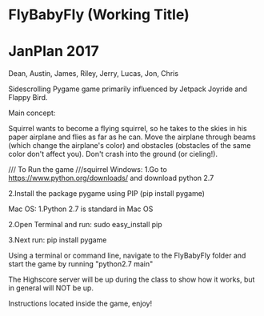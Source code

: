 # FlyBabyFly (Working Title)
# JanPlan 2017
Dean, Austin, James, Riley, Jerry, Lucas, Jon, Chris


Sidescrolling Pygame game primarily influenced by Jetpack Joyride and Flappy Bird.

Main concept:

  Squirrel wants to become a flying squirrel, so he takes to the skies in his paper airplane and flies as far as he can. 
  Move the airplane through beams (which change the airplane's color) and obstacles (obstacles of the same color don't affect you).
  Don't crash into the ground (or cieling!). 

  
/// To Run the game ///squirrel
Windows:
1.Go to https://www.python.org/downloads/ and download python 2.7

2.Install the package pygame using PIP (pip install pygame)



Mac OS:
1.Python 2.7 is standard in Mac OS

2.Open Terminal and run: sudo easy_install pip

3.Next run: pip install pygame


Using a terminal or command line, navigate to the FlyBabyFly folder and start the game by running "python2.7 main"

The Highscore server will be up during the class to show how it works, but in general will NOT be up. 

Instructions located inside the game, enjoy!
